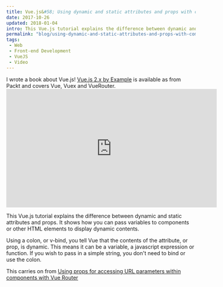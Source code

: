 ```yaml
---
title: Vue.js&#58; Using dynamic and static attributes and props with components and HTML elements (video)
date: 2017-10-26
updated: 2018-01-04
intro: This Vue.js tutorial explains the difference between dynamic and static attributes and props. It shows how you can pass variables to components or other HTML elements to display dynamic contents.
permalink: "blog/using-dynamic-and-static-attributes-and-props-with-components-and-html-elements-video/"
tags:
 - Web
 - Front-end Development
 - VueJS
 - Video
---
```


<div class="info">I wrote a book about Vue.js! <a href="https://www.packtpub.com/application-development/vuejs-2x-example">Vue.js 2.x by Example</a> is available as from Packt and covers Vue, Vuex and VueRouter.</div>

<div class="video"><iframe width="560" height="315" src="https://www.youtube.com/embed/QnTBs8eK8sU" frameborder="0" allowfullscreen></iframe></div>

This Vue.js tutorial explains the difference between dynamic and static attributes and props. It shows how you can pass variables to components or other HTML elements to display dynamic contents.

Using a colon, or v-bind, you tell Vue that the contents of the attribute, or prop, is dynamic. This means it can be a variable, a javascript expression or function. If you wish to pass in a simple string, you don't need to bind or use the colon.

This carries on from [Using props for accessing URL parameters within components with Vue Router](https://www.mikestreety.co.uk/blog/using-props-for-accessing-url-parameters-within-components-with-vue-router)
